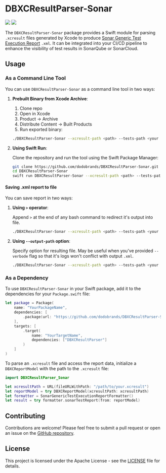 # DBXCResultParser-Sonar

[![](https://img.shields.io/endpoint?url=https%3A%2F%2Fswiftpackageindex.com%2Fapi%2Fpackages%2Fdodobrands%2FDBXCResultParser-Sonar%2Fbadge%3Ftype%3Dswift-versions)](https://swiftpackageindex.com/dodobrands/DBXCResultParser-Sonar)
[![](https://img.shields.io/endpoint?url=https%3A%2F%2Fswiftpackageindex.com%2Fapi%2Fpackages%2Fdodobrands%2FDBXCResultParser-Sonar%2Fbadge%3Ftype%3Dplatforms)](https://swiftpackageindex.com/dodobrands/DBXCResultParser-Sonar)

The `DBXCResultParser-Sonar` package provides a Swift module for parsing `.xcresult` files generated by Xcode to produce [Sonar Generic Test Execution Report](https://docs.sonarsource.com/sonarqube/9.8/analyzing-source-code/test-coverage/generic-test-data/#generic-test-execution) `.xml`. It can be integrated into your CI/CD pipeline to enhance the visibility of test results in SonarQube or SonarCloud.

## Usage

### As a Command Line Tool

You can use `DBXCResultParser-Sonar` as a command line tool in two ways:

1. **Prebuilt Binary from Xcode Archive**:
   1. Clone repo
   2. Open in Xcode
   3. Product → Archive
   4. Distribute Content → Built Products
   5. Run exported binary:
   ```bash
   ./DBXCResultParser-Sonar --xcresult-path <path> --tests-path <your projects tests folder>
   ```

2. **Using Swift Run**:

   Clone the repository and run the tool using the Swift Package Manager:

   ```bash
   git clone https://github.com/dodobrands/DBXCResultParser-Sonar.git
   cd DBXCResultParser-Sonar
   swift run DBXCResultParser-Sonar --xcresult-path <path> --tests-path <your projects tests folder>
   ```

#### Saving .xml report to file

You can save report in two ways:

1. **Using `>` operator**:

   Append `>` at the end of any bash command to redirect it's output into file.
   ```bash
   ./DBXCResultParser-Sonar --xcresult-path <path> --tests-path <your projects tests folder> > sonar-test-report.xml
   ```

2. **Using `--output-path` option**:

   Specify option for resulting file. May be useful when you've provided `--verbode` flag so that it's logs won't conflict with output `.xml`.
   ```bash
   ./DBXCResultParser-Sonar --xcresult-path <path> --tests-path <your projects tests folder> --output-path <path to resulting report.xml>
   ```


### As a Dependency

To use `DBXCResultParser-Sonar` in your Swift package, add it to the dependencies for your `Package.swift` file:

```swift
let package = Package(
    name: "YourPackageName",
    dependencies: [
        .package(url: "https://github.com/dodobrands/DBXCResultParser-Sonar", .upToNextMajor(from: "1.0.0"))
    ],
    targets: [
        .target(
            name: "YourTargetName",
            dependencies: ["DBXCResultParser"]
        )
    ]
)
```

To parse an `.xcresult` file and access the report data, initialize a `DBXCReportModel` with the path to the `.xcresult` file:

```swift
import DBXCResultParser_Sonar

let xcresultPath = URL(fileURLWithPath: "/path/to/your.xcresult")
let reportModel = try DBXCReportModel(xcresultPath: xcresultPath)
let formatter = SonarGenericTestExecutionReportFormatter()
let result = try formatter.sonarTestReport(from: reportModel)
```


## Contributing

Contributions are welcome! Please feel free to submit a pull request or open an issue on the [GitHub repository](https://github.com/dodobrands/DBXCResultParser-Sonar).

## License

This project is licensed under the Apache License - see the [LICENSE](LICENSE) file for details.